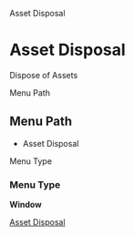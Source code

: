 
Asset Disposal
# Asset Disposal


Dispose of Assets

Menu Path
## Menu Path



- Asset Disposal

Menu Type
### Menu Type

**Window**


[Asset Disposal](../../functional-guide/window/window-asset-disposal.md)